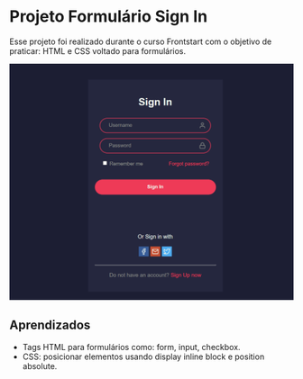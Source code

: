 # Projeto Formulário Sign In

Esse projeto foi realizado durante o curso Frontstart com o objetivo de praticar: HTML e CSS voltado para formulários.


![enter image description here](https://github.com/pmagalhaes2/sigin_form/blob/main/assets/image.PNG?raw=true)


## Aprendizados

- Tags HTML para formulários como: form, input, checkbox.
- CSS: posicionar elementos usando display inline block e position absolute.